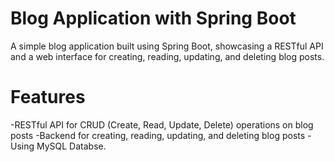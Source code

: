 # Blog Application with Spring Boot
A simple blog application built using Spring Boot, showcasing a RESTful API and a web interface for creating, reading, updating, and deleting blog posts.

# Features
  -RESTful API for CRUD (Create, Read, Update, Delete) operations on blog posts
  -Backend for creating, reading, updating, and deleting blog posts
  -Using MySQL Databse.
